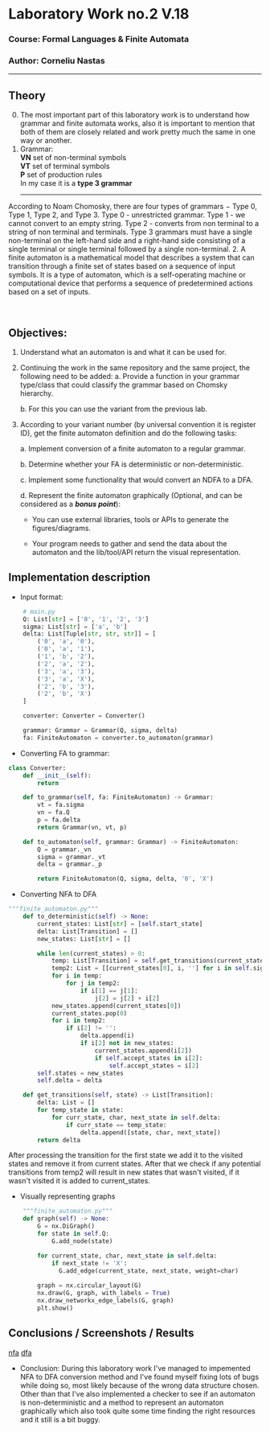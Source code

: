 # Laboratory Work no.2 V.18

### Course: Formal Languages & Finite Automata

### Author: Corneliu Nastas

----

## Theory

0. The most important part of this laboratory work is to understand how grammar and finite automata works, also it is
   important to mention that both of them are closely related and work pretty much the same in one way or another.
1. Grammar: <br/>
   <b>VN</b> set of non-terminal symbols<br/>
   <b>VT</b> set of terminal symbols<br/>
   <b>P</b> set of production rules<br/>
   In my case it is a <b>type 3 grammar</b>
   <br/>
    <hr/>
According to Noam Chomosky, there are four types of grammars − Type 0, Type 1, Type 2, and Type 3.
Type 0 - unrestricted grammar. Type 1 - we cannot convert to an empty string. Type 2 - converts from non terminal to a string of non terminal and terminals. Type 3 grammars must have a single non-terminal on the left-hand side and a right-hand side consisting of a single terminal or single terminal followed by a single non-terminal.
2. A finite automaton is a mathematical model that describes a system that can transition through a finite set of states
   based on a sequence of input symbols. It is a type of automaton, which is a self-operating machine or computational
   device that performs a sequence of predetermined actions based on a set of inputs.

<br/>


## Objectives:
1. Understand what an automaton is and what it can be used for.

2. Continuing the work in the same repository and the same project, the following need to be added:
    a. Provide a function in your grammar type/class that could classify the grammar based on Chomsky hierarchy.

    b. For this you can use the variant from the previous lab.

3. According to your variant number (by universal convention it is register ID), get the finite automaton definition and do the following tasks:

    a. Implement conversion of a finite automaton to a regular grammar.

    b. Determine whether your FA is deterministic or non-deterministic.

    c. Implement some functionality that would convert an NDFA to a DFA.
    
    d. Represent the finite automaton graphically (Optional, and can be considered as a __*bonus point*__):
      
    - You can use external libraries, tools or APIs to generate the figures/diagrams.
        
    - Your program needs to gather and send the data about the automaton and the lib/tool/API return the visual representation.
   

## Implementation description

* Input format:

```python
    # main.py
    Q: List[str] = ['0', '1', '2', '3']
    sigma: List[str] = ['a', 'b']
    delta: List[Tuple[str, str, str]] = [
        ('0', 'a', '0'),
        ('0', 'a', '1'),
        ('1', 'b', '2'),
        ('2', 'a', '2'),
        ('3', 'a', '3'),
        ('3', 'a', 'X'),
        ('2', 'b', '3'),
        ('2', 'b', 'X')
    ]

    converter: Converter = Converter()

    grammar: Grammar = Grammar(Q, sigma, delta)
    fa: FiniteAutomaton = converter.to_automaton(grammar)
```

* Converting FA to grammar:
```python
class Converter:
    def __init__(self):
        return

    def to_grammar(self, fa: FiniteAutomaton) -> Grammar:
        vt = fa.sigma
        vn = fa.Q
        p = fa.delta
        return Grammar(vn, vt, p)

    def to_automaton(self, grammar: Grammar) -> FiniteAutomaton:
        Q = grammar._vn
        sigma = grammar._vt
        delta = grammar._p

        return FiniteAutomaton(Q, sigma, delta, '0', 'X')
```

* Converting NFA to DFA

```python
"""finite_automaton.py"""
    def to_deterministic(self) -> None:
        current_states: List[str] = [self.start_state]
        delta: List[Transition] = []
        new_states: List[str] = []

        while len(current_states) > 0:
            temp: List[Transition] = self.get_transitions(current_states[0])
            temp2: List = [[current_states[0], i, ''] for i in self.sigma]
            for i in temp:
                for j in temp2:
                    if i[1] == j[1]:
                        j[2] = j[2] + i[2]
            new_states.append(current_states[0])
            current_states.pop(0)
            for i in temp2:
                if i[2] != '':
                    delta.append(i)
                    if i[2] not in new_states:
                        current_states.append(i[2])
                        if self.accept_states in i[2]:
                            self.accept_states = i[2]
        self.states = new_states
        self.delta = delta

    def get_transitions(self, state) -> List[Transition]:
        delta: List = []
        for temp_state in state:
            for curr_state, char, next_state in self.delta:
                if curr_state == temp_state:
                    delta.append([state, char, next_state])
        return delta

```

After processing the transition for the first state we add it to the visited states and remove it from current states.
After that we check if any potential transitions from temp2 will result in new states that wasn't visited, if it wasn't visited
it is added to current_states.

* Visually representing graphs

```python
    """finite_automaton.py"""
    def graph(self) -> None:
        G = nx.DiGraph()
        for state in self.Q:
            G.add_node(state)

        for current_state, char, next_state in self.delta:
            if next_state != 'X':
              G.add_edge(current_state, next_state, weight=char)
            
        graph = nx.circular_layout(G)
        nx.draw(G, graph, with_labels = True)
        nx.draw_networkx_edge_labels(G, graph)
        plt.show()
```

## Conclusions / Screenshots / Results

[nfa](media/nfa.png)
[dfa](media/dfa.png)


* Conclusion:
During this laboratory work I've managed to impemented NFA to DFA conversion method and I've found myself fixing lots of bugs while doing so, most likely because of the wrong data structure chosen. Other than that I've also implemented a checker to see if an automaton is non-deterministic and a method to represent an automaton graphically which also took quite some time finding the right resources and it still is a bit buggy.

   
